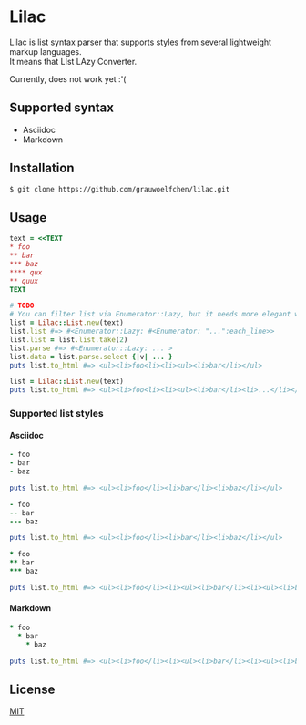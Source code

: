# Lilac

Lilac is list syntax parser that supports styles from several lightweight markup languages.  
It means that LIst LAzy Converter.

Currently, does not work yet :'(

## Supported syntax

* Asciidoc
* Markdown

## Installation

```sh
$ git clone https://github.com/grauwoelfchen/lilac.git
```

## Usage

```ruby
text = <<TEXT
* foo
** bar
*** baz
**** qux
** quux
TEXT

# TODO
# You can filter list via Enumerator::Lazy, but it needs more elegant way
list = Lilac::List.new(text)
list.list #=> #<Enumerator::Lazy: #<Enumerator: "...":each_line>>
list.list = list.list.take(2)
list.parse #=> #<Enumerator::Lazy: ... >
list.data = list.parse.select {|v| ... }
puts list.to_html #=> <ul><li>foo<li><li><ul><li>bar</li></ul>

list = Lilac::List.new(text)
puts list.to_html #=> <ul><li>foo<li><li><ul><li>bar</li><li>...</li></ul></li></ul>
```

### Supported list styles

#### Asciidoc

```ruby
- foo
- bar
- baz

puts list.to_html #=> <ul><li>foo</li><li>bar</li><li>baz</li></ul>
```

```ruby
- foo
-- bar
--- baz

puts list.to_html #=> <ul><li>foo</li><li>bar</li><li>baz</li></ul>
```

```ruby
* foo
** bar
*** baz

puts list.to_html #=> <ul><li>foo</li><li><ul><li>bar</li><li><ul><li>baz</li></ul></li></ul></li></ul>
```

#### Markdown

```ruby
* foo
  * bar
    * baz

puts list.to_html #=> <ul><li>foo</li><li><ul><li>bar</li><li><ul><li>baz</li></ul></li></ul></li></ul>
```


## License

[MIT](LICENSE.txt)
